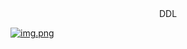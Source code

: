 

<div style="text-align: center;"> DDL </div>

[![img.png](img.png)](https://aideadlin.es/?sub=CV,ML)